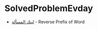 # SolvedProblemEvday
- [لينك المسألة](https://leetcode.com/problems/reverse-prefix-of-word) - Reverse Prefix of Word
